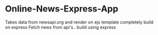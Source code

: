 # Online-News-Express-App

Takes data from newsapi.org and render on ejs template
completely build on express
Fetch news from api's.. build using express
